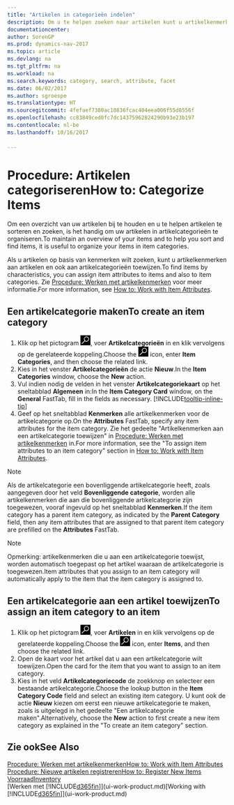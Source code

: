 ```yaml
---
title: "Artikelen in categorieën indelen"
description: Om u te helpen zoeken naar artikelen kunt u artikelkenmerken toewijzen en artikelen categoriseren.
documentationcenter: 
author: SorenGP
ms.prod: dynamics-nav-2017
ms.topic: article
ms.devlang: na
ms.tgt_pltfrm: na
ms.workload: na
ms.search.keywords: category, search, attribute, facet
ms.date: 06/02/2017
ms.author: sgroespe
ms.translationtype: HT
ms.sourcegitcommit: 4fefaef7380ac10836fcac404eea006f55d8556f
ms.openlocfilehash: cc83849ced0fc7dc14375962824290b93e23b197
ms.contentlocale: nl-be
ms.lasthandoff: 10/16/2017

---
```

# <a name="how-to-categorize-items"></a><span data-ttu-id="a12cd-103">Procedure: Artikelen categoriseren</span><span class="sxs-lookup"><span data-stu-id="a12cd-103">How to: Categorize Items</span></span>
<span data-ttu-id="a12cd-104">Om een overzicht van uw artikelen bij te houden en u te helpen artikelen te sorteren en zoeken, is het handig om uw artikelen in artikelcategorieën te organiseren.</span><span class="sxs-lookup"><span data-stu-id="a12cd-104">To maintain an overview of your items and to help you sort and find items, it is useful to organize your items in item categories.</span></span>

<span data-ttu-id="a12cd-105">Als u artikelen op basis van kenmerken wilt zoeken, kunt u artikelkenmerken aan artikelen en ook aan artikelcategorieën toewijzen.</span><span class="sxs-lookup"><span data-stu-id="a12cd-105">To find items by characteristics, you can assign item attributes to items and also to item categories.</span></span> <span data-ttu-id="a12cd-106">Zie [Procedure: Werken met artikelkenmerken](inventory-how-work-item-attributes.md) voor meer informatie.</span><span class="sxs-lookup"><span data-stu-id="a12cd-106">For more information, see [How to: Work with Item Attributes](inventory-how-work-item-attributes.md).</span></span>

## <a name="to-create-an-item-category"></a><span data-ttu-id="a12cd-107">Een artikelcategorie maken</span><span class="sxs-lookup"><span data-stu-id="a12cd-107">To create an item category</span></span>
1. <span data-ttu-id="a12cd-108">Klik op het pictogram ![Zoeken naar pagina of rapport](media/ui-search/search_small.png "pictogram Zoeken naar pagina of rapport"), voer **Artikelcategorieën** in en klik vervolgens op de gerelateerde koppeling.</span><span class="sxs-lookup"><span data-stu-id="a12cd-108">Choose the ![Search for Page or Report](media/ui-search/search_small.png "Search for Page or Report icon") icon, enter **Item Categories**, and then choose the related link.</span></span>
2. <span data-ttu-id="a12cd-109">Kies in het venster **Artikelcategorieën** de actie **Nieuw**.</span><span class="sxs-lookup"><span data-stu-id="a12cd-109">In the **Item Categories** window, choose the **New** action.</span></span>
3. <span data-ttu-id="a12cd-110">Vul indien nodig de velden in het venster **Artikelcategoriekaart** op het sneltabblad **Algemeen** in:</span><span class="sxs-lookup"><span data-stu-id="a12cd-110">In the **Item Category Card** window, on the **General** FastTab, fill in the fields as necessary.</span></span> [!INCLUDE[tooltip-inline-tip](includes/tooltip-inline-tip_md.md)]
4. <span data-ttu-id="a12cd-111">Geef op het sneltabblad **Kenmerken** alle artikelkenmerken voor de artikelcategorie op.</span><span class="sxs-lookup"><span data-stu-id="a12cd-111">On the **Attributes** FastTab, specify any item attributes for the item category.</span></span> <span data-ttu-id="a12cd-112">Zie het gedeelte "Artikelkenmerken aan een artikelcategorie toewijzen" in [Procedure: Werken met artikelkenmerken](inventory-how-work-item-attributes.md) in.</span><span class="sxs-lookup"><span data-stu-id="a12cd-112">For more information, see the "To assign item attributes to an item category" section in [How to: Work with Item Attributes](inventory-how-work-item-attributes.md).</span></span>

> [!NOTE]  
>   <span data-ttu-id="a12cd-113">Als de artikelcategorie een bovenliggende artikelcategorie heeft, zoals aangegeven door het veld **Bovenliggende categorie**, worden alle artikelkenmerken die aan die bovenliggende artikelcategorie zijn toegewezen, vooraf ingevuld op het sneltabblad **Kenmerken**.</span><span class="sxs-lookup"><span data-stu-id="a12cd-113">If the item category has a parent item category, as indicated by the **Parent Category** field, then any item attributes that are assigned to that parent item category are prefilled on the **Attributes** FastTab.</span></span>

> [!NOTE]  
>   <span data-ttu-id="a12cd-114">Opmerking: artikelkenmerken die u aan een artikelcategorie toewijst, worden automatisch toegepast op het artikel waaraan de artikelcategorie is toegewezen.</span><span class="sxs-lookup"><span data-stu-id="a12cd-114">Item attributes that you assign to an item category will automatically apply to the item that the item category is assigned to.</span></span>

## <a name="to-assign-an-item-category-to-an-item"></a><span data-ttu-id="a12cd-115">Een artikelcategorie aan een artikel toewijzen</span><span class="sxs-lookup"><span data-stu-id="a12cd-115">To assign an item category to an item</span></span>
1. <span data-ttu-id="a12cd-116">Klik op het pictogram ![Zoeken naar pagina of rapport](media/ui-search/search_small.png "pictogram Zoeken naar pagina of rapport"), voer **Artikelen** in en klik vervolgens op de gerelateerde koppeling.</span><span class="sxs-lookup"><span data-stu-id="a12cd-116">Choose the ![Search for Page or Report](media/ui-search/search_small.png "Search for Page or Report icon") icon, enter **Items**, and then choose the related link.</span></span>
2. <span data-ttu-id="a12cd-117">Open de kaart voor het artikel dat u aan een artikelcategorie wilt toewijzen.</span><span class="sxs-lookup"><span data-stu-id="a12cd-117">Open the card for the item that you want to assign to an item category.</span></span>
3. <span data-ttu-id="a12cd-118">Kies in het veld **Artikelcategoriecode** de zoekknop en selecteer een bestaande artikelcategorie.</span><span class="sxs-lookup"><span data-stu-id="a12cd-118">Choose the lookup button in the **Item Category Code** field and select an existing item category.</span></span> <span data-ttu-id="a12cd-119">U kunt ook de actie **Nieuw** kiezen om eerst een nieuwe artikelcategorie te maken, zoals is uitgelegd in het gedeelte "Een artikelcategorie maken".</span><span class="sxs-lookup"><span data-stu-id="a12cd-119">Alternatively, choose the **New** action to first create a new item category as explained in the "To create an item category" section.</span></span>

## <a name="see-also"></a><span data-ttu-id="a12cd-120">Zie ook</span><span class="sxs-lookup"><span data-stu-id="a12cd-120">See Also</span></span>
[<span data-ttu-id="a12cd-121">Procedure: Werken met artikelkenmerken</span><span class="sxs-lookup"><span data-stu-id="a12cd-121">How to: Work with Item Attributes</span></span>](inventory-how-work-item-attributes.md)  
[<span data-ttu-id="a12cd-122">Procedure: Nieuwe artikelen registreren</span><span class="sxs-lookup"><span data-stu-id="a12cd-122">How to: Register New Items</span></span>](inventory-how-register-new-items.md)  
[<span data-ttu-id="a12cd-123">Voorraad</span><span class="sxs-lookup"><span data-stu-id="a12cd-123">Inventory</span></span>](inventory-manage-inventory.md)  
<span data-ttu-id="a12cd-124">[Werken met [!INCLUDE[d365fin](includes/d365fin_md.md)]](ui-work-product.md)</span><span class="sxs-lookup"><span data-stu-id="a12cd-124">[Working with [!INCLUDE[d365fin](includes/d365fin_md.md)]](ui-work-product.md)</span></span>

